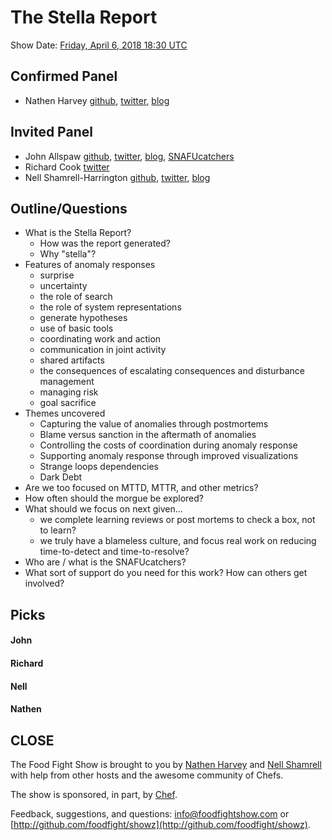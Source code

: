 # The Stella Report

Show Date:  [Friday, April 6, 2018 18:30 UTC](http://everytimezone.com/#2018-4-6,390,cn3)

Confirmed Panel<a name="panel"></a>
-----

* Nathen Harvey [github](http://github.com/nathenharvey), [twitter](http://twitter.com/nathenharvey), [blog](http://nathenharvey.com)

Invited Panel
-----
* John Allspaw [github](https://github.com/jallspaw), [twitter](https://twitter.com/allspaw), [blog](https://medium.com/@allspaw/), [SNAFUcatchers](https://www.snafucatchers.com/)
* Richard Cook [twitter](https://twitter.com/ri_cook)
* Nell Shamrell-Harrington [github](https://github.com/nellshamrell), [twitter](https://twitter.com/nellshamrell), [blog](http://nellshamrell.com/)

Outline/Questions
-----------------

* What is the Stella Report?
  * How was the report generated?
  * Why "stella"?
* Features of anomaly responses
  * surprise
  * uncertainty
  * the role of search
  * the role of system representations
  * generate hypotheses
  * use of basic tools
  * coordinating work and action
  * communication in joint activity
  * shared artifacts
  * the consequences of escalating consequences and disturbance management
  * managing risk
  * goal sacrifice
* Themes uncovered
  * Capturing the value of anomalies through postmortems
  * Blame versus sanction in the aftermath of anomalies
  * Controlling the costs of coordination during anomaly response
  * Supporting anomaly response through improved visualizations
  * Strange loops dependencies
  * Dark Debt
* Are we too focused on MTTD, MTTR, and other metrics?
* How often should the morgue be explored?
* What should we focus on next given...
  * we complete learning reviews or post mortems to check a box, not to learn?
  * we truly have a blameless culture, and focus real work on reducing time-to-detect and time-to-resolve?
* Who are / what is the SNAFUcatchers?
* What sort of support do you need for this work?  How can others get involved?

Picks<a name="picks"></a>
-----

#### John

#### Richard

#### Nell

#### Nathen


CLOSE
-----

The Food Fight Show is brought to you by [Nathen Harvey](https://twitter.com/nathenharvey) and [Nell Shamrell](https://twitter.com/nellshamrell) with help from other hosts and the awesome community of Chefs.

The show is sponsored, in part, by [Chef](http://www.chef.io).

Feedback, suggestions, and questions:  [info@foodfightshow.com](mailto:info@foodfightshow.com) or  [http://github.com/foodfight/showz](http://github.com/foodfight/showz).

